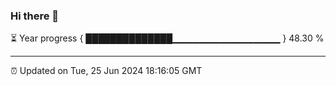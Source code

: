 ### Hi there 👋

⏳ Year progress { ██████████████▁▁▁▁▁▁▁▁▁▁▁▁▁▁▁▁ } 48.30 %

---

⏰ Updated on Tue, 25 Jun 2024 18:16:05 GMT
